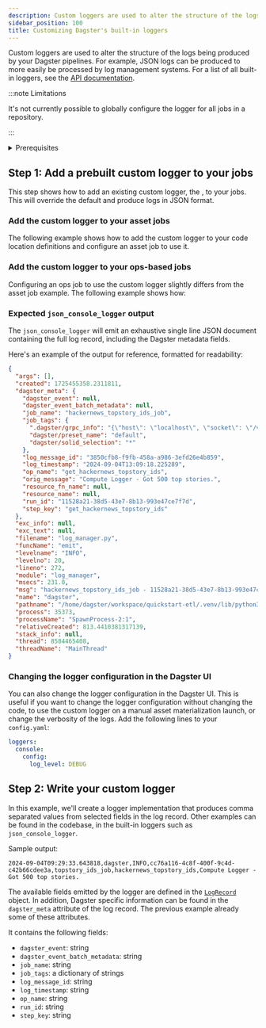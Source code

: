 ```yaml
---
description: Custom loggers are used to alter the structure of the logs being produced by your Dagster pipelines.
sidebar_position: 100
title: Customizing Dagster's built-in loggers
---
```


Custom loggers are used to alter the structure of the logs being produced by your Dagster pipelines. For example, JSON logs can be produced to more easily be processed by log management systems. For a list of all built-in loggers, see the [API documentation](/api/dagster/loggers#built-in-loggers).

:::note Limitations

It's not currently possible to globally configure the logger for all jobs in a repository.

:::

<details>
  <summary>Prerequisites</summary>

To follow the steps in this guide, you'll need:

- A basic understanding of Dagster concepts such as assets, jobs and definitions
- A working knowledge of the Python logging module

</details>

## Step 1: Add a prebuilt custom logger to your jobs

This step shows how to add an existing custom logger, the <PyObject section="loggers" module="dagster" object="_loggers.json_console_logger" />, to your jobs. This will override the default <PyObject section="loggers" module="dagster" object="_loggers.colored_console_logger" /> and produce logs in JSON format.

### Add the custom logger to your asset jobs

The following example shows how to add the custom logger to your code location definitions and configure an asset job to use it.

<CodeExample
  path="docs_snippets/docs_snippets/guides/log-debug/custom-logging/asset-job-example.py"
  language="python"
  title="Add custom logger to asset job"
/>

### Add the custom logger to your ops-based jobs

Configuring an ops job to use the custom logger slightly differs from the asset job example. The following example shows how:

<CodeExample
  path="docs_snippets/docs_snippets/guides/log-debug/custom-logging/ops-job-example.py"
  language="python"
  title="Add custom logger to ops job"
/>

### Expected `json_console_logger` output

The `json_console_logger` will emit an exhaustive single line JSON document containing the full log record, including the Dagster metadata fields.

Here's an example of the output for reference, formatted for readability:

```json
{
  "args": [],
  "created": 1725455358.2311811,
  "dagster_meta": {
    "dagster_event": null,
    "dagster_event_batch_metadata": null,
    "job_name": "hackernews_topstory_ids_job",
    "job_tags": {
      ".dagster/grpc_info": "{\"host\": \"localhost\", \"socket\": \"/var/folders/5b/t062dlpj3j716l4w1d3yq6vm0000gn/T/tmpds_hvzm9\"}",
      "dagster/preset_name": "default",
      "dagster/solid_selection": "*"
    },
    "log_message_id": "3850cfb8-f9fb-458a-a986-3efd26e4b859",
    "log_timestamp": "2024-09-04T13:09:18.225289",
    "op_name": "get_hackernews_topstory_ids",
    "orig_message": "Compute Logger - Got 500 top stories.",
    "resource_fn_name": null,
    "resource_name": null,
    "run_id": "11528a21-38d5-43e7-8b13-993e47ce7f7d",
    "step_key": "get_hackernews_topstory_ids"
  },
  "exc_info": null,
  "exc_text": null,
  "filename": "log_manager.py",
  "funcName": "emit",
  "levelname": "INFO",
  "levelno": 20,
  "lineno": 272,
  "module": "log_manager",
  "msecs": 231.0,
  "msg": "hackernews_topstory_ids_job - 11528a21-38d5-43e7-8b13-993e47ce7f7d - get_hackernews_topstory_ids - Compute Logger - Got 500 top stories.",
  "name": "dagster",
  "pathname": "/home/dagster/workspace/quickstart-etl/.venv/lib/python3.11/site-packages/dagster/_core/log_manager.py",
  "process": 35373,
  "processName": "SpawnProcess-2:1",
  "relativeCreated": 813.4410381317139,
  "stack_info": null,
  "thread": 8584465408,
  "threadName": "MainThread"
}
```

### Changing the logger configuration in the Dagster UI

You can also change the logger configuration in the Dagster UI. This is useful if you want to change the logger configuration without changing the code, to use the custom logger on a manual asset materialization launch, or change the verbosity of the logs. Add the following lines to your `config.yaml`:

```yaml
loggers:
  console:
    config:
      log_level: DEBUG
```

## Step 2: Write your custom logger

In this example, we'll create a logger implementation that produces comma separated values from selected fields in the
log record. Other examples can be found in the codebase, in the built-in loggers such as `json_console_logger`.

<CodeExample
  path="docs_snippets/docs_snippets/guides/log-debug/custom-logging/customlogger.py"
  language="python"
  title="Example custom logger"
/>

Sample output:

```csv
2024-09-04T09:29:33.643818,dagster,INFO,cc76a116-4c8f-400f-9c4d-c42b66cdee3a,topstory_ids_job,hackernews_topstory_ids,Compute Logger - Got 500 top stories.
```

The available fields emitted by the logger are defined in the [`LogRecord`](https://docs.python.org/3/library/logging.html#logrecord-objects) object.
In addition, Dagster specific information can be found in the `dagster_meta` attribute of the log record. The previous
example already some of these attributes.

It contains the following fields:

- `dagster_event`: string
- `dagster_event_batch_metadata`: string
- `job_name`: string
- `job_tags`: a dictionary of strings
- `log_message_id`: string
- `log_timestamp`: string
- `op_name`: string
- `run_id`: string
- `step_key`: string
